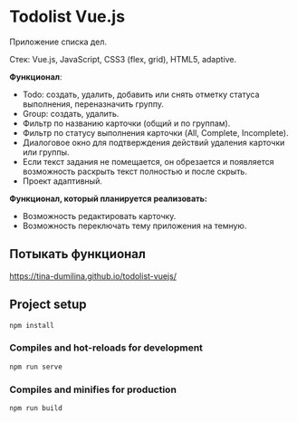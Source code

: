 # Todolist Vue.js

Приложение списка дел.

Стек: Vue.js, JavaScript, CSS3 (flex, grid), HTML5, adaptive.

**Функционал**:
- Todo: создать, удалить, добавить или снять отметку статуса выполнения, переназначить группу.
- Group: создать, удалить. 
- Фильтр по названию карточки (общий и по группам).
- Фильтр по статусу выполнения карточки (All, Complete, Incomplete).
- Диалоговое окно для подтверждения действий удаления карточки или группы. 
- Если текст задания не помещается, он обрезается и появляется возможность раскрыть текст полностью и после скрыть.
- Проект адаптивный. 

**Функционал, который планируется реализовать:**
- Возможность редактировать карточку.
- Возможность переключать тему приложения на темную.

## Потыкать функционал
https://tina-dumilina.github.io/todolist-vuejs/

## Project setup
```
npm install
```

### Compiles and hot-reloads for development
```
npm run serve
```

### Compiles and minifies for production
```
npm run build
```
